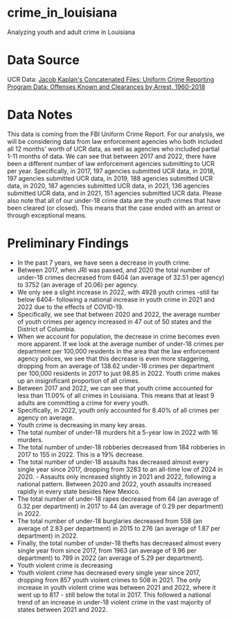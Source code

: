 # crime_in_louisiana
Analyzing youth and adult crime in Louisiana

# Data Source
UCR Data: [Jacob Kaplan's Concatenated Files: Uniform Crime Reporting Program Data: Offenses Known and Clearances by Arrest, 1960-2018](https://www.openicpsr.org/openicpsr/project/100707/version/V13/view)

# Data Notes
This data is coming from the FBI Uniform Crime Report. For our analysis, we will be considering data from law enforcement agencies who both included all 12 months' worth of UCR data, as well as agencies who included partial 1-11 months of data. We can see that between 2017 and 2022, there have been a different number of law enforcement agencies submitting to UCR per year. Specifically, in 2017, 197 agencies submitted UCR data, in 2018, 197 agencies submitted UCR data, in 2019, 188 agencies submitted UCR data, in 2020, 187 agencies submitted UCR data, in 2021, 136 agencies submitted UCR data, and in 2021, 151 agencies submitted UCR data. Please also note that all of our under-18 crime data are the youth crimes that have been cleared (or closed). This means that the case ended with an arrest or through exceptional means. 

# Preliminary Findings
- In the past 7 years, we have seen a decrease in youth crime. 
- Between 2017, when JRI was passed, and 2020 the total number of under-18 crimes decreased from 6404 (an average of 32.51 per agency) to 3752 (an average of 20.06) per agency. 
- We only see a slight increase in 2022, with 4928 youth crimes -still far below 6404- following a national increase in youth crime in 2021 and 2022 due to the effects of COVID-19. 
- Specifically, we see that between 2020 and 2022, the average number of youth crimes per agency increased in 47 out of 50 states and the District of Columbia. 
- When we account for population, the decrease in crime becomes even more apparent. If we look at the average number of under-18 crimes per department per 100,000 residents in the area that the law enforcement agency polices, we see that this decrease is even more staggering, dropping from an average of 138.62 under-18 crimes per department per 100,000 residents in 2017 to just 98.85 in 2022.
Youth crime makes up an insignificant proportion of all crimes. 
- Between 2017 and 2022, we can see that youth crime accounted for less than 11.00% of all crimes in Louisiana. This means that at least 9 adults are committing a crime for every youth. 
- Specifically, in 2022, youth only accounted for 8.40% of all crimes per agency on average. 
- Youth crime is decreasing in many key areas.
- The total number of under-18 murders hit a 5-year low in 2022 with 16 murders. 
- The total number of under-18 robberies decreased from 184 robberies in 2017 to 155 in 2022. This is a 19% decrease.
- The total number of under-18 assaults has decreased almost every single year since 2017, dropping from 3283 to an all-time low of 2024 in 2020.  - Assaults only increased slightly in 2021 and 2022, following a national pattern. Between 2020 and 2022, youth assaults increased rapidly in every state besides New Mexico.
- The total number of under-18 rapes decreased from 64 (an average of 0.32 per department) in 2017 to 44 (an average of 0.29 per department) in 2022. 
- The total number of under-18 burglaries decreased from 558 (an average of  2.83 per department) in 2015 to 276 (an average of 1.87 per department) in 2022. 
- Finally, the total number of under-18 thefts has decreased almost every single year from since 2017, from 1963 (an average of 9.96 per department) to 799 in 2022 (an average of 5.29 per department).
- Youth violent crime is decreasing
- Youth violent crime has decreased every single year since 2017, dropping from 857 youth violent crimes to 508 in 2021. The only increase in youth violent crime was between 2021 and 2022, where it went up to 817 - still below the total in 2017. This followed a national trend of an increase in under-18 violent crime in the vast majority of states between 2021 and 2022. 

